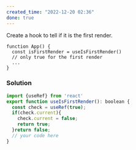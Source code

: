 ```yaml
---
created_time: "2022-12-20 02:36"
done: true
---
```


Create a hook to tell if it is the first render.

```tsx
function App() {
  const isFirstRender = useIsFirstRender()
  // only true for the first render
  ...
}
```

### Solution

```js
import {useRef} from 'react'
export function useIsFirstRender(): boolean {
  const check = useRef(true);
  if(check.current){
    check.current = false;
    return true;
  }return false;
  // your code here
}
```